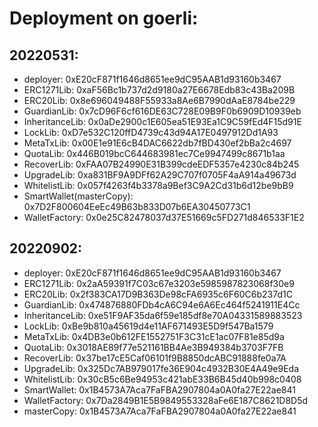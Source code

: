 # Deployment on goerli:

## 20220531:

- deployer: 0xE20cF871f1646d8651ee9dC95AAB1d93160b3467
- ERC1271Lib: 0xaF56Bc1b737d2d9180a27E6678Edb83c43Ba209B
- ERC20Lib: 0x8e696049488F55933a8Ae6B7990dAaE8784be229
- GuardianLib: 0x7cD96F6cf616DE63C728E09B9F0b6909D10939eb
- InheritanceLib: 0x0aDe2900c1E605ea51E93Ea1C9C59fEd4F15d91E
- LockLib: 0xD7e532C120ffD4739c43d94A17E0497912Dd1A93
- MetaTxLib: 0x00E1e91E6cB4DAC6622db7fBD430ef2bBa2c4697
- QuotaLib: 0x446B019bcC644683981ec7Ce9947499c8671b1aa
- RecoverLib: 0xFAA07B24990E31B399cdeEDF5357e4230c84b245
- UpgradeLib: 0xa831BF9A9DFf62A29C707f0705F4aA914a49673d
- WhitelistLib: 0x057f4263f4b3378a9Bef3C9A2Cd31b6d12be9bB9
- SmartWallet(masterCopy):  0x7D2F800604EeEc49B63b833D07b6EA30450773C1
- WalletFactory: 0x0e25C82478037d37E51669c5FD271d846533F1E2

## 20220902:

- deployer: 0xE20cF871f1646d8651ee9dC95AAB1d93160b3467
- ERC1271Lib: 0x2aA59391f7C03c67e3203e5985987823068f30e9
- ERC20Lib: 0x2f383CA17D9B363De98cFA6935c6F60C6b237d1C
- GuardianLib: 0x474876880FDb4cA6C94e6A6Ec464f5241911E4Cc
- InheritanceLib: 0xe51F9AF35da6f59e185df8e70A04331589883523
- LockLib: 0xBe9b810a45619d4e11AF671493E5D9f547Ba1579
- MetaTxLib: 0x4DB3e0b612FE1552751F3C31cE1ac07F81e85d9a
- QuotaLib: 0x3018AE89f77e521161BB4Ae3B949384b3703F7FB
- RecoverLib: 0x37be17cE5Caf06101f9B8850dcABC91888fe0a7A
- UpgradeLib: 0x325Dc7AB979017fe36E904c4932B30E4A49e9Eda
- WhitelistLib: 0x30cB5c6Be94953c421abE33B6B45d40b998c0408
- SmartWallet:  0x1B4573A7Aca7FaFBA2907804a0A0fa27E22ae841
- WalletFactory: 0x7Da2849B1E5B9849553328aFe6E187C8621D8D5d
- masterCopy: 0x1B4573A7Aca7FaFBA2907804a0A0fa27E22ae841
